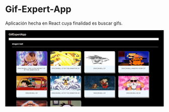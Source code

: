 # Gif-Expert-App

Aplicación hecha en React cuya finalidad es buscar gifs.

![](https://github.com/ChristhianSM/gif-expert-app/blob/main/src/assets/image-gifs.PNG)
